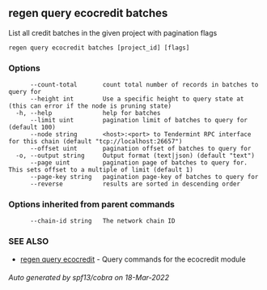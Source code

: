 ## regen query ecocredit batches

List all credit batches in the given project with pagination flags

```
regen query ecocredit batches [project_id] [flags]
```

### Options

```
      --count-total       count total number of records in batches to query for
      --height int        Use a specific height to query state at (this can error if the node is pruning state)
  -h, --help              help for batches
      --limit uint        pagination limit of batches to query for (default 100)
      --node string       <host>:<port> to Tendermint RPC interface for this chain (default "tcp://localhost:26657")
      --offset uint       pagination offset of batches to query for
  -o, --output string     Output format (text|json) (default "text")
      --page uint         pagination page of batches to query for. This sets offset to a multiple of limit (default 1)
      --page-key string   pagination page-key of batches to query for
      --reverse           results are sorted in descending order
```

### Options inherited from parent commands

```
      --chain-id string   The network chain ID
```

### SEE ALSO

* [regen query ecocredit](regen_query_ecocredit.md)	 - Query commands for the ecocredit module

###### Auto generated by spf13/cobra on 18-Mar-2022
